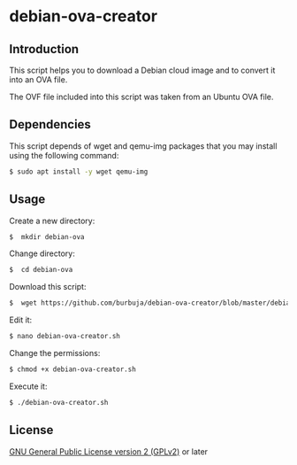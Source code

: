# debian-ova-creator

## Introduction

This script helps you to download a Debian cloud image and to convert it into an OVA file.

The OVF file included into this script was taken from an Ubuntu OVA file.

## Dependencies

This script depends of wget and qemu-img packages that you may install using the following command:

```sh
$ sudo apt install -y wget qemu-img
```

## Usage

Create a new directory:

```sh
$  mkdir debian-ova
```

Change directory:

```sh
$  cd debian-ova
```

Download this script:

```sh
$  wget https://github.com/burbuja/debian-ova-creator/blob/master/debian-ova-creator.sh
```

Edit it:

```sh
$ nano debian-ova-creator.sh
```

Change the permissions:

```sh
$ chmod +x debian-ova-creator.sh
```

Execute it:

```sh
$ ./debian-ova-creator.sh
```

## License

[GNU General Public License version 2 (GPLv2)](https://github.com/burbuja/debian-ova-creator/blob/master/LICENSE) or later